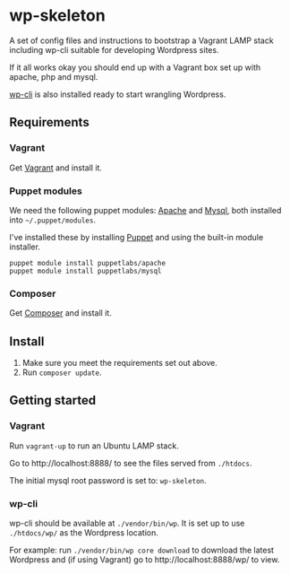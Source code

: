 # wp-skeleton

A set of config files and instructions to bootstrap a Vagrant LAMP stack including wp-cli suitable for developing Wordpress sites.

If it all works okay you should end up with a Vagrant box set up with apache, php and mysql.

[wp-cli](http://wp-cli.org/) is also installed ready to start wrangling Wordpress.  

## Requirements

### Vagrant

Get [Vagrant](http://www.vagrantup.com/) and install it.

### Puppet modules

We need the following puppet modules: [Apache](https://forge.puppetlabs.com/puppetlabs/apache) and [Mysql](https://forge.puppetlabs.com/puppetlabs/mysql), both installed into `~/.puppet/modules`.

I've installed these by installing [Puppet](https://puppetlabs.com/) and using the built-in module installer.

    puppet module install puppetlabs/apache  
    puppet module install puppetlabs/mysql

### Composer

Get [Composer](http://getcomposer.org/) and install it.

## Install

1. Make sure you meet the requirements set out above.
2. Run `composer update`.

## Getting started

### Vagrant

Run `vagrant-up` to run an Ubuntu LAMP stack.

Go to http://localhost:8888/ to see the files served from `./htdocs`.

The initial mysql root password is set to: `wp-skeleton`.

### wp-cli

wp-cli should be available at `./vendor/bin/wp`. It is set up to use `./htdocs/wp/` as the Wordpress location.

For example: run `./vendor/bin/wp core download` to download the latest Wordpress and (if using Vagrant) go to http://localhost:8888/wp/ to view.
